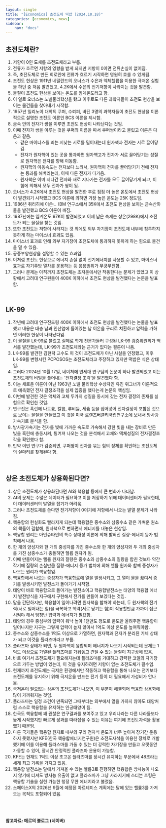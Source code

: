 ```yaml
---
layout: single
title: "[Economics] 초전도체 떡밥 (2024.10.18)"
categories: [economics, news]
sidebar:
    nav: "docs"
---
```


## 초전도체란?
1. 저항이 0인 도체를 초전도체라고 부름.
1. 전류가 흐르면 저항의 영향을 받게 되지만 저항이 0이면 전류손실이 없어짐.
1. 즉, 초전도체로 만든 회로안에 전류가 흐르기 시작하면 영원히 흐를 수 있게됨.
1. 초전도 현상은 1911년 네덜란드의 오너스가 수은과 엑체헬륨을 이용한 극저온 실험을 하던 중 처음 발견했고, 4.2K에서 수은의 전기저항이 사라지는 것을 발견함.
1. 물질이 초전도 현상을 보이는 온도를 임계온도라고 함.
1. 이 일로 오너스는 노벨물리학상을 탔고 이후로도 다른 과학자들이 초전도 현상을 보이는 물건들을 찾아내기 시작함.
1. 1957년 일리노이 대학의 쿠퍼, 수뢰퍼, 바딘 3명의 과학자들이 초전도 현상을 이론적으로 설명한 초전도 이론인 BCS 이론을 제시함.
1. 금속 안의 전자가 쌍을 이루면 초전도 현상이 나타난다는 것임.
1. 이때 전자가 쌍을 이루는 것을 쿠퍼의 이름을 따서 쿠퍼쌍이라고 불렀고 이론은 다음과 같음.
    - 같은 마이너스를 띄는 저낮는 서로를 밀어내는데 원자핵과 전자는 서로 끌어당김.
    - 전자가 원자핵이 있는 곳을 통과하면 원자핵고가 전자가 서로 끌어당기는 성질로 원자핵은 전자를 향해 이동함.
    - 원자핵의 이동속도는 전자보다 느려서, 원자핵이 전자를 끌어당기기 전에 전자는 통과를 해버리는데, 이때 다른 전자가 다가옴.
    - 원자핵은 이미 지나간 전자와 새로 지나가는 전자를 모두 끌어당기게 되고, 이 힘에 의해서 모두 전자가 쌍이 됨.
1. 오너스가 4.2K에서 초전도 현상을 발견한 후로 점점 더 높은 온도에서 초전도 현상이 발견되기 시작했고 BCS 이론에 의하면 가장 높은 온도는 25K 정도임.
1. 1986년 취리히에 이쓴ㄴ IBM 연구소에서 35K에서 초전도 현상을 보이는 금속산화물을 발견했고 BCS 이론이 깨짐.
1. 1987년에는 임계온도 97K이 발견되었고 이제 남은 숙제는 상온(298K)에서 초전도가 되는 물질을 찾는 것임.
1. 또한 초전도는 저항이 사라지는 것 외에도 외부 자기장이 초전도체 내부에 침투하지 못하게 하는 마이스너 효과도 있음.
1. 마이스너 효과로 인해 외부 자기장이 초전도체에 통과하지 못하게 하는 힘으로 물건을 밀 수 있음.
1. 공중부양현상을 설명할 수 있는 효과임.
1. 이처럼 초전도 현상으로 에너지 손실 없이 전기에너지를 사용할 수 있고, 마이스너 효과로 자기주방 열차를 운용하는 등 응용범위가 무궁무진함.
1. 그러나 문제는 아직까지 초전도체는 초저온에서만 작동한다는 문제가 있었고 이 상황에서 고려대 연구원들이 400K 이하에서 초전도 현상을 발견했다는 논문을 발표함.

<br/>

## LK-99
1. 작년에 고려대 연구진드링 400K 이하에서 초전도 현상을 발견했다는 논물을 발표했고 내용은 대충 납과 인산염에 들어있는 납 이온을 구리로 치환하고 압력을 가하면 이러한 현상이 나타났다임.
1. 이 물질을 LK-99로 불렀고 실제로 학계 전문가들러 구성된 LK-99 검증위원회가 백서를 발간했는데, LK-99가 초전도체라는 근거가 없다는 결론이 나옴.
1. LK-99를 발견한 김현탁 교수도 이 것이 초전도체가 아닌 사실을 인정했고, 이후 LK-99를 변형시킨 PCPOSOS는 초전도체라고 주장하고 있지만 떡밥은 식은 상태임.
1. 그러다 2024년 10월 17일, 네이처에 연세대 연구팀의 논문이 하나 발견되었고 이는 초전도체의 비밀을 풀어내는 '전자결정 조각'을 발견했다 함.
1. 이는 새로운 이론이 아닌 1963년 노벨 물리학상 수상자인 유진 위그너가 이론적으로 예측했던 전자 결정조각을 실제 입증을 했다는게 논문의 핵심임.
1. 이번에 발견한 것은 액체와 고체 두가지 성질을 동시에 갖는 전자 결정의 존재를 실험으로 확인한 것임.
1. 연구진은 흑린에 나트륨, 칼륨, 루비듐, 세슘 등을 집어넣어 전자결정이 포함된 것으로 보이는 물질을 만들었고 이 것을 미국 로렌즈버클리국립연구소에 보내서 방사광가속기로 분석을 함.
1. 방사광가속기는 전자를 빛에 가까운 속도로 가속해서 강한 빛을 내는 장비로 만든 빛을 흑린에 충동시켜, 튕겨져 나오는 것을 분석해서 고체와 액체성질의 전자결정조각을 확인했다 함.
1. 만약 이번 연구가 검증되면, 쿠퍼쌍이 전자를 묶는 힘의 정체를 확인하는 초전도체의 실마리를 찾게된다 함.

<br/>

## 상온 초전도체가 상용화된다면?
1. 상온 초전도체가 상용화된다면 AI와 핵융합 등에서 큰 변화가 나타남.
1. AI의 문제는 수많은 데이터가 필요하고 이를 저장하기 위해 데이터센터가 필요한데, 이 데이터센터의 발열을 잡기가 어려움.
1. 그러나 초전도체를 쓴다면 전기저항이 0이기에 저항에서 나오는 발열 문제가 사라짐.
1. 핵융합의 현실화도 빨라지게 되는데 핵융합은 중수소와 삼중수소 같은 가벼운 원소의 핵들이 결합해, 원자핵으로 변하면서 에너지를 내놓은 현상임.
1. 핵융합 원리는 아인슈타인의 특수 상대성 이론에 의해 밝혀진 질량-에너지 등가 법칙에서 나옴.
1. 한 개의 양성자와 한 개의 중성자를 가진 중수소와 한 개의 양성자와 두 개의 중성자를 가진 삼중수소가 충돌하면 헬륨 원자가 됨.
1. 이때 만들어지는 헬륨 원자의 질량은 중수소와 삼중수소의 질량을 합친 것보다 약간 작기에 질량의 손실만큼 질량-에너지 등가 법치에 의해 헬륨 원자와 함꼐 중성자가 나오는 원리가 핵융합임.
1. 핵융합에서 나오는 중성자가 핵융합로에 열을 발생시키고, 그 열이 물을 끓여서 증기를 발생시키면 발전소가 돌아가기 시작함.
1. 태양이 바로 핵융합으로 돌아가는 발전소이고 핵융합발전소는 태양의 핵융합 에너지 발전방식을 지구에서 구현해서 전기를 만들어 보겠다는 것임.
1. 말을 간단하지만, 핵융합이 일어나려면 원자핵을 합쳐야 하는데, 두 원자핵의 전기력(서로 밀어내는 힘)을 극복하고 핵력(서로 당기는 힘)이 작용할만큼 가까이 접근시켜야 해서 엄청난 압력과 에너지가 필요함.
1. 태양의 경우 중심부의 압력이 워낙 높아 1천만도 정도로 온도만 올려주면 핵융합이 일어나지만 지구는 그렇게 압력이 높지 않아서 1억도 이상 온도를 높여줘야함.
1. 중수소와 삼중수소를 1억도 이상으로 가열하면, 원자핵과 전자가 분리된 기체 상태가 되고 이것을 플라즈마라고 부름.
1. 플라즈마 상태가 되면, 두 원자핵이 융합되며 에너지가 나오기 시작되는데 문제는 1억도 이상으로 가열된 플라즈마를 가둬놓고 견딜 수 있는 물질이 지구상에 없음.
1. 바로 여기서 초전도체가 필요해지는데 플라즈마를 거대하고 강력한 코일의 자기장으로 가두는 방법이 있는데, 이 것을 유지하려면 저항이 없는 초전도체가 필수임.
1. 현재까지 초전도체는 극저온 환경에서만 작동하고 핵융합을 통해 나오는 전기보다 초전도체를 유지하기 위해 극저온을 만드는 전기 등이 더 필요해서 가성비가 안나옴.
1. 극저온이 필요없는 상온의 초전도체가 나오면, 이 부분이 해결되어 핵융합 상용화에 많이 가까워지는 것임.
1. 플라즈마는 일정 조건이 만족되면 그때부터는 외부에서 열을 가하지 않아도 태양처럼 스스로 핵융합을 유지하는 인공태양이 됨.
1. 한국도 핵융합에 꽤 괜찮은 연구결과를 보여주고 있고 우리나라는 다른 나라들보다 늦게 시작했지만 빠르게 성과를 따라잡을 수 있는 이유는 여기에 초전도자석을 활용했기 때문임.
1. 다른 국가들은 핵융합 원자로 내부의 구리 전자석 온도가 너무 높아져 장기간 운용하지 못했지만 KFE(한국 핵융합에너지연구원)은 초전도자석을 이용한 장치로 개발했기에 이를 이용해 플라스마를 가둘 수 있는 더 강력한 자기장을 만들고 오랫동안 가동할 수 있어, 장시간 안정적인 플라즈마 운용이 가능함.
1. KFE는 현재도 1억도 이상 초고온 플라즈마를 장시간 유지하는 부문에서 48초라는 세계 최고 기록을 가지고 있음.
1. 핵융합 발전소는 달에서 가져올 수 있는 헬륨3로 진행하면 핵융합은 방사능이 나오지 않기에 터져도 방사능 유출이 없고 플라즈마가 그냥 사라지기에 스티븐 호킹은 핵융합 기술을 실현 가능한 청정 무한 에너지라고 불렀음.
1. 스페이스X의 2026년 9월에 예정된 아르테미스 계획에는 달에 있는 헬륨3를 가져오는 목적도 포함되어 있음.


<br/>
<br/>

#### 참고자료: 메르의 블로그 (네이버) 